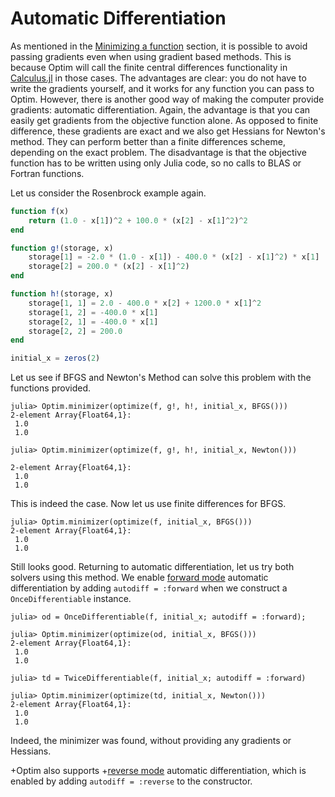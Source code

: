 # Automatic Differentiation
As mentioned in the [Minimizing a function](http://www.juliaopt.org/Optim.jl/latest/user/minimization/) section,
it is possible to avoid passing gradients even when using gradient based methods.
This is because Optim will call the finite central differences functionality
in [Calculus.jl](https://github.com/johnmyleswhite/Calculus.jl/issues) in those cases.
The advantages are clear: you do not have to write the gradients yourself, and
it works for any function you can pass to Optim. However, there is another good
way of making the computer provide gradients: automatic differentiation. Again, the
advantage is that you can easily get gradients from the objective function alone.
As opposed to finite difference, these gradients are exact and we also get Hessians for
Newton's method. They can perform better than a finite differences scheme, depending
on the exact problem.
The disadvantage is that the objective function has
to be written using only Julia code, so no calls to BLAS or Fortran functions.

Let us consider the Rosenbrock example again.
```julia
function f(x)
    return (1.0 - x[1])^2 + 100.0 * (x[2] - x[1]^2)^2
end

function g!(storage, x)
    storage[1] = -2.0 * (1.0 - x[1]) - 400.0 * (x[2] - x[1]^2) * x[1]
    storage[2] = 200.0 * (x[2] - x[1]^2)
end

function h!(storage, x)
    storage[1, 1] = 2.0 - 400.0 * x[2] + 1200.0 * x[1]^2
    storage[1, 2] = -400.0 * x[1]
    storage[2, 1] = -400.0 * x[1]
    storage[2, 2] = 200.0
end

initial_x = zeros(2)
```
Let us see if BFGS and Newton's Method can solve this problem with the functions
provided.
```jlcon
julia> Optim.minimizer(optimize(f, g!, h!, initial_x, BFGS()))
2-element Array{Float64,1}:
 1.0
 1.0

julia> Optim.minimizer(optimize(f, g!, h!, initial_x, Newton()))

2-element Array{Float64,1}:
 1.0
 1.0
```
This is indeed the case. Now let us use finite differences for BFGS.
```jlcon    
julia> Optim.minimizer(optimize(f, initial_x, BFGS()))
2-element Array{Float64,1}:
 1.0
 1.0
```
Still looks good. Returning to automatic differentiation, let us try both solvers using this
method.  We enable [forward mode](https://github.com/JuliaDiff/ForwardDiff.jl) automatic
differentiation by adding `autodiff = :forward` when we construct a `OnceDifferentiable`
instance.
```jlcon
julia> od = OnceDifferentiable(f, initial_x; autodiff = :forward);

julia> Optim.minimizer(optimize(od, initial_x, BFGS()))
2-element Array{Float64,1}:
 1.0
 1.0

julia> td = TwiceDifferentiable(f, initial_x; autodiff = :forward)

julia> Optim.minimizer(optimize(td, initial_x, Newton()))
2-element Array{Float64,1}:
 1.0
 1.0
```
Indeed, the minimizer was found, without providing any gradients or Hessians.


+Optim also supports
+[reverse mode](https://github.com/JuliaDiff/ReverseDiff.jl) automatic differentiation, which is enabled by adding `autodiff = :reverse` to the constructor.
